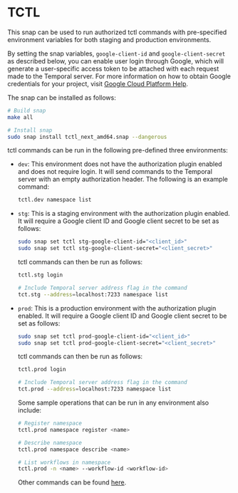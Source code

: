 # TCTL

This snap can be used to run authorized tctl commands with pre-specified
environment variables for both staging and production environments.

By setting the snap variables, `google-client-id` and `google-client-secret` as
described below, you can enable user login through Google, which will generate a
user-specific access token to be attached with each request made to the Temporal
server. For more information on how to obtain Google credentials for your
project, visit
[Google Cloud Platform Help](https://support.google.com/cloud/answer/6158849?hl=en#zippy=%2Cnative-applications%2Cdesktop-apps).

The snap can be installed as follows:

```bash
# Build snap
make all

# Install snap
sudo snap install tctl_next_amd64.snap --dangerous
```

tctl commands can be run in the following pre-defined three environments:

- `dev`: This environment does not have the authorization plugin enabled and
  does not require login. It will send commands to the Temporal server with an
  empty authorization header. The following is an example command:

  ```bash
  tctl.dev namespace list
  ```

- `stg`: This is a staging environment with the authorization plugin enabled. It
  will require a Google client ID and Google client secret to be set as follows:

  ```bash
  sudo snap set tctl stg-google-client-id="<client_id>"
  sudo snap set tctl stg-google-client-secret="<client_secret>"
  ```

  tctl commands can then be run as follows:

  ```bash
  tctl.stg login

  # Include Temporal server address flag in the command
  tct.stg --address=localhost:7233 namespace list
  ```

- `prod`: This is a production environment with the authorization plugin
  enabled. It will require a Google client ID and Google client secret to be set
  as follows:

  ```bash
  sudo snap set tctl prod-google-client-id="<client_id>"
  sudo snap set tctl prod-google-client-secret="<client_secret>"
  ```

  tctl commands can then be run as follows:

  ```bash
  tctl.prod login

  # Include Temporal server address flag in the command
  tct.prod --address=localhost:7233 namespace list
  ```

  Some sample operations that can be run in any environment also include:

  ```bash
  # Register namespace
  tctl.prod namespace register <name>

  # Describe namespace
  tctl.prod namespace describe <name>

  # List workflows in namespace
  tctl.prod -n <name> --workflow-id <workflow-id>
  ```

  Other commands can be found [here](https://docs.temporal.io/tctl-v1).

